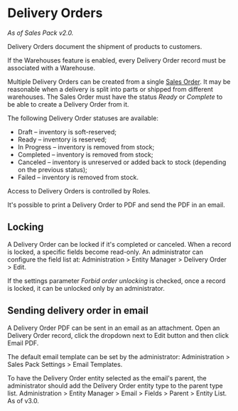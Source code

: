 # Delivery Orders

*As of Sales Pack v2.0.*

Delivery Orders document the shipment of products to customers.

If the Warehouses feature is enabled, every Delivery Order record must be associated with a Warehouse.

Multiple Delivery Orders can be created from a single [Sales Order](../../user-guide/sales-orders.md). It may be reasonable when a delivery is split into parts or shipped from different warehouses. The Sales Order must have the status *Ready* or *Complete* to be able to create a Delivery Order from it.

The following Delivery Order statuses are available:

* Draft – inventory is soft-reserved;
* Ready – inventory is reserved;
* In Progress – inventory is removed from stock;
* Completed – inventory is removed from stock;
* Canceled – inventory is unreserved or added back to stock (depending on the previous status);
* Failed – inventory is removed from stock.

Access to Delivery Orders is controlled by Roles.

It's possible to print a Delivery Order to PDF and send the PDF in an email.

## Locking

A Delivery Order can be locked if it's completed or canceled. When a record is locked, a specific fields become read-only. An administrator can configure the field list at: Administration > Entity Manager > Delivery Order > Edit.

If the settings parameter *Forbid order unlocking* is checked, once a record is locked, it can be unlocked only by an administrator.

## Sending delivery order in email

A Delivery Order PDF can be sent in an email as an attachment. Open an Delivery Order record, click the dropdown next to Edit button and then click Email PDF.

The default email template can be set by the administrator: Administration > Sales Pack Settings > Email Templates.

To have the Delivery Order entity selected as the email's parent, the administrator should add the Delivery Order entity type to the parent type list. Administration > Entity Manager > Email > Fields > Parent > Entity List. As of v3.0.
